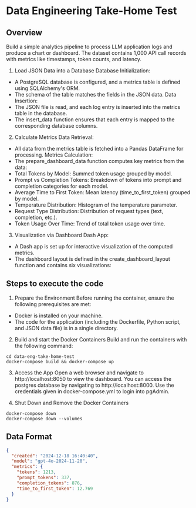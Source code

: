 # Data Engineering Take-Home Test

## Overview

Build a simple analytics pipeline to process LLM application logs and produce a chart or dashboard. The dataset contains 1,000 API call records with metrics like timestamps, token counts, and latency.

1. Load JSON Data into a Database
Database Initialization:
 - A PostgreSQL database is configured, and a metrics table is defined using SQLAlchemy's ORM.
 - The schema of the table matches the fields in the JSON data.
Data Insertion:
 - The JSON file is read, and each log entry is inserted into the metrics table in the database.
 - The insert_data function ensures that each entry is mapped to the corresponding database columns.

2. Calculate Metrics
Data Retrieval:
 - All data from the metrics table is fetched into a Pandas DataFrame for processing.
Metrics Calculation:
 - The prepare_dashboard_data function computes key metrics from the data:  
  - Total Tokens by Model: Summed token usage grouped by model.
  - Prompt vs Completion Tokens: Breakdown of tokens into prompt and completion categories for each model.
  - Average Time to First Token: Mean latency (time_to_first_token) grouped by model.
  - Temperature Distribution: Histogram of the temperature parameter.
  - Request Type Distribution: Distribution of request types (text, completion, etc.).
  - Token Usage Over Time: Trend of total token usage over time.

3. Visualization via Dashboard
Dash App:
 - A Dash app is set up for interactive visualization of the computed metrics.
 - The dashboard layout is defined in the create_dashboard_layout function and contains six visualizations:

## Steps to execute the code

1. Prepare the Environment
Before running the container, ensure the following prerequisites are met:

 - Docker is installed on your machine.
 - The code for the application (including the Dockerfile, Python script, and JSON data file) is in a single directory.

2. Build and start the Docker Containers
Build and run the containers with the following command:

```
cd data-eng-take-home-test
docker-compose build && docker-compose up
```
3. Access the App
Open a web browser and navigate to http://localhost:8050 to view the dashboard.
You can access the postgres database by navigating to http://localhost:8000. Use the credentials given in docker-compose.yml to login into pgAdmin.

4. Shut Down and Remove the Docker Containers

```
docker-compose down 
docker-compose down --volumes        
```

## Data Format

```json
{
  "created": "2024-12-18 16:40:40",
  "model": "gpt-4o-2024-11-20",
  "metrics": {
    "tokens": 1213,
    "prompt_tokens": 337,
    "completion_tokens": 876,
    "time_to_first_token": 12.769
  }
}
```
